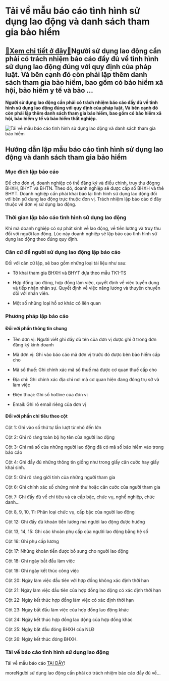 Tải về mẫu báo cáo tình hình sử dụng lao động và danh sách tham gia bảo hiểm
============================================================================

[:gift:Xem chi tiết ở đây:gift:](https://hddtvn.com/tai-ve-mau-bao-cao-tinh-hinh-su-dung-lao-dong-va-danh-sach-tham-gia-bao-hiem/)Người sử dụng lao động cần phải có trách nhiệm báo cáo đầy đủ về tình hình sử dụng lao động đúng với quy định của pháp luật. Và bên cạnh đó còn phải lập thêm danh sách tham gia bảo hiểm, bao gồm có bảo hiểm xã hội, bảo hiểm y tế và bảo …
---------------------------------------------------------------------------------------------------------------------------------------------------------------------------------------------------------------------------------------------

**Người sử dụng lao động cần phải có trách nhiệm báo cáo đầy đủ về tình hình sử dụng lao động đúng với quy định của pháp luật. Và bên cạnh đó còn phải lập thêm danh sách tham gia bảo hiểm, bao gồm có bảo hiểm xã hội, bảo hiểm y tế và bảo hiểm thất nghiệp.**


![Tải về mẫu báo cáo tình hình sử dụng lao động và danh sách tham gia bảo hiểm](https://hddtvn.com/wp-content/uploads/2021/01/ld-15870866921431507396034.jpg "Tải về mẫu báo cáo tình hình sử dụng lao động và danh sách tham gia bảo hiểm")


Hướng dẫn lập mẫu báo cáo tình hình sử dụng lao động và danh sách tham gia bảo hiểm
-----------------------------------------------------------------------------------


### Mục đích lập báo cáo


Để cho đơn vị, doanh nghiệp có thể đăng ký và điều chỉnh, truy thu đógng BHXH, BHYT và BHTN. Theo đó, doanh nghiệp sẽ được cấp sổ BHXH và thẻ BHYT. Doanh nghiệp cần phải khai báo lại tình hình sử dụng lao động đối với bên sử dụng lao động trực thuộc đơn vị. Trách nhiệm lập báo cáo ở đây thuộc về đơn vị sử dụng lao động.


### Thời gian lập báo cáo tình hình sử dụng lao động


Khi mà doanh nghiệp có sự phát sinh về lao động, về tiền lương và truy thu đối với người lao động. Lúc này doanh nghiệp sẽ lập báo cáo tình hình sử dụng lao động theo đúng quy định.


### Căn cứ để người sử dụng lao động lập báo cáo


Đối với căn cứ lập, sẽ bao gồm những loại tài liệu như sau:




* Tờ khai tham gia BHXH và BHYT dựa theo mẫu TK1-TS

* Hợp đồng lao động, hợp đồng làm việc, quyết định về việc tuyển dụng và tiếp nhận nhân sự. Quyết định về việc nâng lương và thuyên chuyển đối với nhân viên.

* Một số những loại hồ sơ khác có liên quan



### Phương pháp lập báo cáo


#### Đối với phần thông tin chung




* Tên đơn vị: Người viết ghi đầy đủ tên của đơn vị được ghi ở trong đơn đăng ký kinh doanh

* Mã đơn vị: Ghi vào báo cáo mã đơn vị trước đó được bên bảo hiểm cấp cho

* Mã số thuế: Ghi chính xác mã số thuế mà được cơ quan thuế cấp cho

* Địa chỉ: Ghi chính xác địa chỉ nơi mà cơ quan hiện đang đóng trụ sở và làm việc

* Điện thoại: Ghi số hotline của đơn vị

* Email: Ghi rõ email riêng của đơn vị



#### Đối với phần chỉ tiêu theo cột


Cột 1: Ghi vào số thứ tự lần lượt từ nhỏ đến lớn


Cột 2: Ghi rõ ràng toàn bộ họ tên của người lao động


Cột 3: Ghi mã số của những người lao động đã có mã số bảo hiểm vào trong báo cáo


Cột 4: Ghi đầy đủ những thông tin giống như trong giấy căn cước hay giấy khai sinh.


Cột 5: Ghi rõ ràng giới tính của những người tham gia


Cột 6: Ghi chính xác số chứng minh thư hoặc căn cước của người tham gia


Cột 7: Ghi đầy đủ về chỉ tiêu và cả cấp bậc, chức vụ, nghề nghiệp, chức danh…


Cột 8, 9, 10, 11: Phân loại chức vụ, cấp bậc của người lao động


Cột 12: Ghi đầy đủ khoản tiền lương mà người lao động được hưởng


Cột 13, 14, 15: Ghi các khoản phụ cấp của người lao động bằng hệ số


Cột 16: Ghi phụ cấp lương


Cột 17: Những khoản tiền được bổ sung cho người lao động


Cột 18: Ghi ngày bắt đầu làm việc


Cột 19: Ghi ngày kết thúc công việc


Cột 20: Ngày làm việc đầu tiên với hợp đồng không xác định thời hạn


Cột 21: Ngày làm việc đầu tiên của hợp đồng lao động có xác định thời hạn


Cột 22: Ngày kết thúc hợp đồng làm việc có xác định thời hạn


Cột 23: Ngày bắt đầu làm việc của hợp đồng lao động khác


Cột 24: Ngày kết thúc hợp đồng lao động của hợp đồng khác


Cột 25: Ngày bắt đầu đóng BHXH của NLĐ


Cột 26: Ngày kết thúc đóng BHXH.


### Tải về báo cáo tình hình sử dụng lao động


Tải về mẫu báo cáo [TẠI ĐÂY](https://drive.google.com/file/d/15v6O3nU9irmz1smoR5sj7bUrgxDaksNr/view?usp=sharing)!


moreNgười sử dụng lao động cần phải có trách nhiệm báo cáo đầy đủ về…

